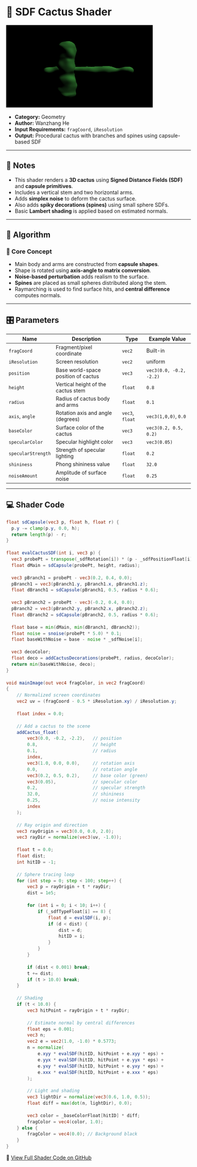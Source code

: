 # 🧩 SDF Cactus Shader

<img src="../../../../shaders/screenshots/geometry/SDF_Cactus.png" alt="Cactus Shader Output" width="400" height="225">

- **Category:** Geometry  
- **Author:** Wanzhang He   
- **Input Requirements:** `fragCoord`, `iResolution`  
- **Output:** Procedural cactus with branches and spines using capsule-based SDF  

---

## 📌 Notes

- This shader renders a **3D cactus** using **Signed Distance Fields (SDF)** and **capsule primitives**.  
- Includes a vertical stem and two horizontal arms.  
- Adds **simplex noise** to deform the cactus surface.  
- Also adds **spiky decorations (spines)** using small sphere SDFs.  
- Basic **Lambert shading** is applied based on estimated normals.

---

## 🧠 Algorithm

### 🌵 Core Concept

- Main body and arms are constructed from **capsule shapes**.  
- Shape is rotated using **axis-angle to matrix conversion**.  
- **Noise-based perturbation** adds realism to the surface.  
- **Spines** are placed as small spheres distributed along the stem.  
- Raymarching is used to find surface hits, and **central difference** computes normals.

---

## 🎛️ Parameters

| Name                   | Description                              | Type     | Example Value           |
|------------------------|------------------------------------------|----------|--------------------------|
| `fragCoord`            | Fragment/pixel coordinate                | `vec2`   | Built-in                 |
| `iResolution`          | Screen resolution                        | `vec2`   | uniform                  |
| `position`             | Base world-space position of cactus      | `vec3`   | `vec3(0.0, -0.2, -2.2)`  |
| `height`               | Vertical height of the cactus stem       | `float`  | `0.8`                    |
| `radius`               | Radius of cactus body and arms           | `float`  | `0.1`                    |
| `axis`, `angle`        | Rotation axis and angle (degrees)        | `vec3`, `float` | `vec3(1,0,0)`, `0.0`  |
| `baseColor`            | Surface color of the cactus              | `vec3`   | `vec3(0.2, 0.5, 0.2)`    |
| `specularColor`        | Specular highlight color                 | `vec3`   | `vec3(0.05)`             |
| `specularStrength`     | Strength of specular lighting            | `float`  | `0.2`                    |
| `shininess`            | Phong shininess value                    | `float`  | `32.0`                   |
| `noiseAmount`          | Amplitude of surface noise               | `float`  | `0.25`                   |

---

## 💻 Shader Code

```glsl
float sdCapsule(vec3 p, float h, float r) {
  p.y -= clamp(p.y, 0.0, h);
  return length(p) - r;
}

float evalCactusSDF(int i, vec3 p) {
  vec3 probePt = transpose(_sdfRotation[i]) * (p - _sdfPositionFloat[i]);
  float dMain = sdCapsule(probePt, height, radius);

  vec3 pBranch1 = probePt - vec3(0.2, 0.4, 0.0);
  pBranch1 = vec3(pBranch1.y, pBranch1.x, pBranch1.z);
  float dBranch1 = sdCapsule(pBranch1, 0.5, radius * 0.6);

  vec3 pBranch2 = probePt - vec3(-0.2, 0.4, 0.0);
  pBranch2 = vec3(pBranch2.y, pBranch2.x, pBranch2.z);
  float dBranch2 = sdCapsule(pBranch2, 0.5, radius * 0.6);

  float base = min(dMain, min(dBranch1, dBranch2));
  float noise = snoise(probePt * 5.0) * 0.1;
  float baseWithNoise = base - noise * _sdfNoise[i];

  vec3 decoColor;
  float deco = addCactusDecorations(probePt, radius, decoColor);
  return min(baseWithNoise, deco);
}

void mainImage(out vec4 fragColor, in vec2 fragCoord)
{
    // Normalized screen coordinates
    vec2 uv = (fragCoord - 0.5 * iResolution.xy) / iResolution.y;

    float index = 0.0;

    // Add a cactus to the scene
    addCactus_float(
        vec3(0.0, -0.2, -2.2),   // position
        0.8,                     // height
        0.1,                     // radius
        index,
        vec3(1.0, 0.0, 0.0),     // rotation axis
        0.0,                     // rotation angle
        vec3(0.2, 0.5, 0.2),     // base color (green)
        vec3(0.05),              // specular color
        0.2,                     // specular strength
        32.0,                    // shininess
        0.25,                    // noise intensity
        index
    );

    // Ray origin and direction
    vec3 rayOrigin = vec3(0.0, 0.0, 2.0);
    vec3 rayDir = normalize(vec3(uv, -1.0));

    float t = 0.0;
    float dist;
    int hitID = -1;

    // Sphere tracing loop
    for (int step = 0; step < 100; step++) {
        vec3 p = rayOrigin + t * rayDir;
        dist = 1e5;

        for (int i = 0; i < 10; i++) {
            if (_sdfTypeFloat[i] == 8) {
                float d = evalSDF(i, p);
                if (d < dist) {
                    dist = d;
                    hitID = i;
                }
            }
        }

        if (dist < 0.001) break;
        t += dist;
        if (t > 10.0) break;
    }

    // Shading
    if (t < 10.0) {
        vec3 hitPoint = rayOrigin + t * rayDir;

        // Estimate normal by central differences
        float eps = 0.001;
        vec3 n;
        vec2 e = vec2(1.0, -1.0) * 0.5773;
        n = normalize(
            e.xyy * evalSDF(hitID, hitPoint + e.xyy * eps) +
            e.yyx * evalSDF(hitID, hitPoint + e.yyx * eps) +
            e.yxy * evalSDF(hitID, hitPoint + e.yxy * eps) +
            e.xxx * evalSDF(hitID, hitPoint + e.xxx * eps)
        );

        // Light and shading
        vec3 lightDir = normalize(vec3(0.6, 1.0, 0.5));
        float diff = max(dot(n, lightDir), 0.0);

        vec3 color = _baseColorFloat[hitID] * diff;
        fragColor = vec4(color, 1.0);
    } else {
        fragColor = vec4(0.0); // Background black
    }
}
```
🔗 [View Full Shader Code on GitHub](../../../../shaders/shaders/geometry/SDF_Cactus.glsl)
